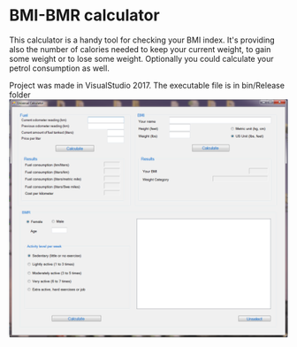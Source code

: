 # BMI-BMR calculator
This calculator is a handy tool for checking your BMI index.  It's providing also the number of calories needed to keep your current weight, to gain some weight or to lose some weight.  Optionally you could calculate your petrol consumption as well.

Project was made in VisualStudio 2017.  The executable file is in bin/Release folder 
![](Calculators/Screenshot/Calculator.png)
